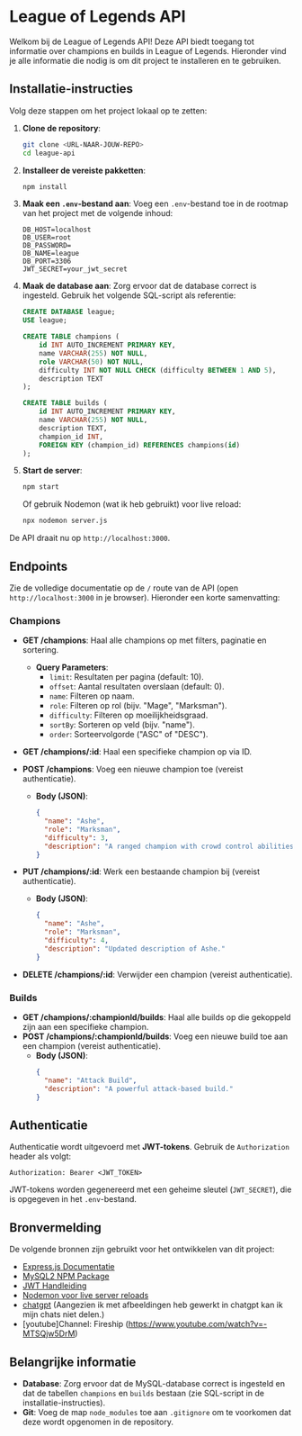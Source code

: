 # League of Legends API

Welkom bij de League of Legends API! Deze API biedt toegang tot informatie over champions en builds in League of Legends. Hieronder vind je alle informatie die nodig is om dit project te installeren en te gebruiken.

## Installatie-instructies

Volg deze stappen om het project lokaal op te zetten:

1. **Clone de repository**:
   ```bash
   git clone <URL-NAAR-JOUW-REPO>
   cd league-api
   ```

2. **Installeer de vereiste pakketten**:
   ```bash
   npm install
   ```

3. **Maak een `.env`-bestand aan**:
   Voeg een `.env`-bestand toe in de rootmap van het project met de volgende inhoud:
   ```env
   DB_HOST=localhost
   DB_USER=root
   DB_PASSWORD=
   DB_NAME=league
   DB_PORT=3306
   JWT_SECRET=your_jwt_secret
   ```

4. **Maak de database aan**:
   Zorg ervoor dat de database correct is ingesteld. Gebruik het volgende SQL-script als referentie:
   ```sql
   CREATE DATABASE league;
   USE league;

   CREATE TABLE champions (
       id INT AUTO_INCREMENT PRIMARY KEY,
       name VARCHAR(255) NOT NULL,
       role VARCHAR(50) NOT NULL,
       difficulty INT NOT NULL CHECK (difficulty BETWEEN 1 AND 5),
       description TEXT
   );

   CREATE TABLE builds (
       id INT AUTO_INCREMENT PRIMARY KEY,
       name VARCHAR(255) NOT NULL,
       description TEXT,
       champion_id INT,
       FOREIGN KEY (champion_id) REFERENCES champions(id)
   );
   ```

5. **Start de server**:
   ```bash
   npm start
   ```
   Of gebruik Nodemon (wat ik heb gebruikt) voor live reload:
   ```bash
   npx nodemon server.js
   ```

De API draait nu op `http://localhost:3000`.

## Endpoints

Zie de volledige documentatie op de `/` route van de API (open `http://localhost:3000` in je browser). Hieronder een korte samenvatting:

### Champions
- **GET /champions**: Haal alle champions op met filters, paginatie en sortering.
  - **Query Parameters**:
    - `limit`: Resultaten per pagina (default: 10).
    - `offset`: Aantal resultaten overslaan (default: 0).
    - `name`: Filteren op naam.
    - `role`: Filteren op rol (bijv. "Mage", "Marksman").
    - `difficulty`: Filteren op moeilijkheidsgraad.
    - `sortBy`: Sorteren op veld (bijv. "name").
    - `order`: Sorteervolgorde ("ASC" of "DESC").

- **GET /champions/:id**: Haal een specifieke champion op via ID.
- **POST /champions**: Voeg een nieuwe champion toe (vereist authenticatie).
  - **Body (JSON)**:
    ```json
    {
      "name": "Ashe",
      "role": "Marksman",
      "difficulty": 3,
      "description": "A ranged champion with crowd control abilities."
    }
    ```

- **PUT /champions/:id**: Werk een bestaande champion bij (vereist authenticatie).
  - **Body (JSON)**:
    ```json
    {
      "name": "Ashe",
      "role": "Marksman",
      "difficulty": 4,
      "description": "Updated description of Ashe."
    }
    ```

- **DELETE /champions/:id**: Verwijder een champion (vereist authenticatie).

### Builds
- **GET /champions/:championId/builds**: Haal alle builds op die gekoppeld zijn aan een specifieke champion.
- **POST /champions/:championId/builds**: Voeg een nieuwe build toe aan een champion (vereist authenticatie).
  - **Body (JSON)**:
    ```json
    {
      "name": "Attack Build",
      "description": "A powerful attack-based build."
    }
    ```

## Authenticatie

Authenticatie wordt uitgevoerd met **JWT-tokens**. Gebruik de `Authorization` header als volgt:
```
Authorization: Bearer <JWT_TOKEN>
```

JWT-tokens worden gegenereerd met een geheime sleutel (`JWT_SECRET`), die is opgegeven in het `.env`-bestand.

## Bronvermelding

De volgende bronnen zijn gebruikt voor het ontwikkelen van dit project:
- [Express.js Documentatie](https://expressjs.com/)
- [MySQL2 NPM Package](https://www.npmjs.com/package/mysql2)
- [JWT Handleiding](https://jwt.io/)
- [Nodemon voor live server reloads](https://nodemon.io/)
- [chatgpt](https://chatgpt.com/) (Aangezien ik met afbeeldingen heb gewerkt in chatgpt kan ik mijn chats niet delen.)
- [youtube]Channel: Fireship (https://www.youtube.com/watch?v=-MTSQjw5DrM)

## Belangrijke informatie

- **Database**: Zorg ervoor dat de MySQL-database correct is ingesteld en dat de tabellen `champions` en `builds` bestaan (zie SQL-script in de installatie-instructies).
- **Git**: Voeg de map `node_modules` toe aan `.gitignore` om te voorkomen dat deze wordt opgenomen in de repository.